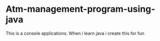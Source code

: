 # Atm-management-program-using-java

This is a console applications. When i learn java i create this for fun
